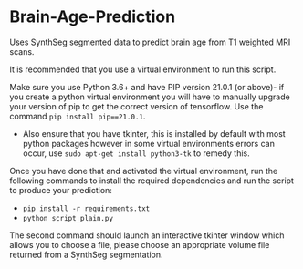 # Brain-Age-Prediction
Uses SynthSeg segmented data to predict brain age from T1 weighted MRI scans.

It is recommended that you use a virtual environment to run this script.

Make sure you use Python 3.6+ and have PIP version 21.0.1 (or above)- if you create a python virtual environment you will have to manually upgrade your version of pip to get the correct version of tensorflow. Use the command `pip install pip==21.0.1`.

- Also ensure that you have tkinter, this is installed by default with most python packages however in some virtual environments errors can occur, use `sudo apt-get install python3-tk` to remedy this.

Once you have done that and activated the virtual environment, run the following commands to install the required dependencies and run the script to produce your prediction:

- `pip install -r requirements.txt`
- `python script_plain.py`

The second command should launch an interactive tkinter window which allows you to choose a file, please choose an appropriate volume file returned from a SynthSeg segmentation.
